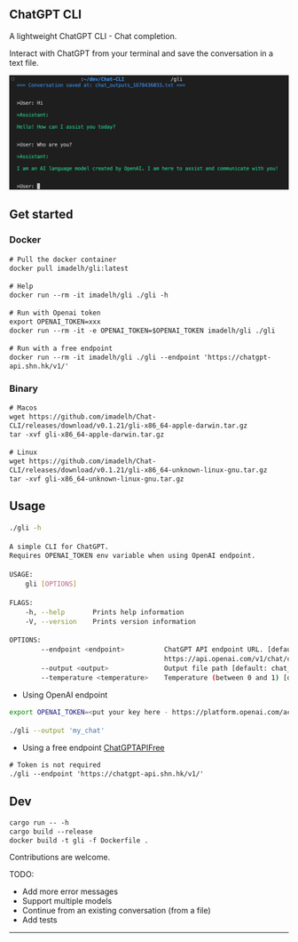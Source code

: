 ## ChatGPT CLI

A lightweight ChatGPT CLI - Chat completion. 

Interact with ChatGPT from your terminal and save the conversation in a text file.

![CLI Example](assets/screenshot.png)


## Get started 

### Docker

```
# Pull the docker container
docker pull imadelh/gli:latest

# Help
docker run --rm -it imadelh/gli ./gli -h

# Run with Openai token 
export OPENAI_TOKEN=xxx
docker run --rm -it -e OPENAI_TOKEN=$OPENAI_TOKEN imadelh/gli ./gli

# Run with a free endpoint 
docker run --rm -it imadelh/gli ./gli --endpoint 'https://chatgpt-api.shn.hk/v1/'
```

### Binary

```
# Macos
wget https://github.com/imadelh/Chat-CLI/releases/download/v0.1.21/gli-x86_64-apple-darwin.tar.gz
tar -xvf gli-x86_64-apple-darwin.tar.gz

# Linux
wget https://github.com/imadelh/Chat-CLI/releases/download/v0.1.21/gli-x86_64-unknown-linux-gnu.tar.gz
tar -xvf gli-x86_64-unknown-linux-gnu.tar.gz
```

## Usage 

```bash
./gli -h 

A simple CLI for ChatGPT.
Requires OPENAI_TOKEN env variable when using OpenAI endpoint.

USAGE:
    gli [OPTIONS]

FLAGS:
    -h, --help       Prints help information
    -V, --version    Prints version information

OPTIONS:
        --endpoint <endpoint>          ChatGPT API endpoint URL. [default:
                                       https://api.openai.com/v1/chat/completions]
        --output <output>              Output file path [default: chat_outputs]
        --temperature <temperature>    Temperature (between 0 and 1) [default: 1.0]

```

- Using OpenAI endpoint

```bash
export OPENAI_TOKEN=<put your key here - https://platform.openai.com/account/api-keys>

./gli --output 'my_chat'
```

- Using a free endpoint [ChatGPTAPIFree](https://github.com/ayaka14732/ChatGPTAPIFree)
```
# Token is not required
./gli --endpoint 'https://chatgpt-api.shn.hk/v1/'
```

## Dev

```
cargo run -- -h
cargo build --release
docker build -t gli -f Dockerfile .
```

Contributions are welcome.

TODO: 
- Add more error messages
- Support multiple models
- Continue from an existing conversation (from a file)
- Add tests


----------
